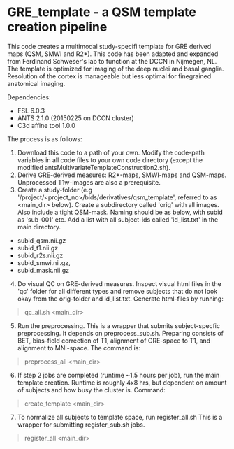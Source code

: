 # GRE_template - a QSM template creation pipeline

This code creates a multimodal study-specifi template for GRE derived maps (QSM, SMWI and R2*). This code has been adapted and expanded from Ferdinand Schweser's lab to function at the DCCN in Nijmegen, NL. The template is optimized for imaging of the deep nuclei and basal ganglia. Resolution of the cortex is manageable but less optimal for finegrained anatomical imaging.

Dependencies:
- FSL 6.0.3
- ANTS 2.1.0 (20150225 on DCCN cluster)
- C3d affine tool 1.0.0

The process is as follows:

1. Download this code to a path of your own. Modify the code-path variables in all code files to your own code directory (except the modified antsMultivariateTemplateConstruction2.sh).
2. Derive GRE-derived measures: R2*-maps, SMWI-maps and QSM-maps. Unprocessed T1w-images are also a prerequisite.
3. Create a study-folder (e.g '/project/<project_no>/bids/derivatives/qsm_template', referred to as <main_dir> below). Create a subdirectory called 'orig' with all images. Also include a tight QSM-mask. Naming should be as below, with subid as 'sub-001' etc. Add a list with all subject-ids called 'id_list.txt' in the main directory.
- subid_qsm.nii.gz
- subid_t1.nii.gz
- subid_r2s.nii.gz
- subid_smwi.nii.gz, 
- subid_mask.nii.gz

4. Do visual QC on GRE-derived measures. Inspect visual html files in the 'qc' folder for all different types and remove subjects that do not look okay from the orig-folder and id_list.txt. Generate html-files by running: 
> qc_all.sh <main_dir> 
5. Run the preprocessing. This is a wrapper that submits subject-specfic preprocessing. It depends on preprocess_sub.sh. Preparing consists of BET, bias-field correction of T1, alignment of GRE-space to T1, and alignment to MNI-space. The command is:
> preprocess_all <main_dir> 
6. If step 2 jobs are completed (runtime ~1.5 hours per job), run the main template creation. Runtime is roughly 4x8 hrs, but dependent on amount of subjects and how busy the cluster is. Command:
> create_template <main_dir>
7. To normalize all subjects to template space, run register_all.sh This is a wrapper for submitting register_sub.sh jobs.
> register_all <main_dir>
